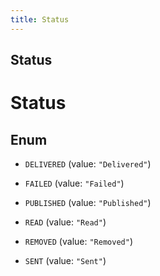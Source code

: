 ```yaml
---
title: Status
---
```

## Status


# Status

## Enum


* `DELIVERED` (value: `"Delivered"`)

* `FAILED` (value: `"Failed"`)

* `PUBLISHED` (value: `"Published"`)

* `READ` (value: `"Read"`)

* `REMOVED` (value: `"Removed"`)

* `SENT` (value: `"Sent"`)



